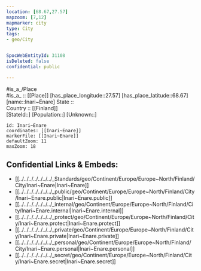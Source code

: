 ```yaml
---
location: [68.67,27.57] 
mapzoom: [7,12] 
mapmarker: city 
type: City
tags:
- geo/City


SpocWebEntityId: 31108
isDeleted: false
confidential: public

---
```

#is_a_/Place  
#is_a_ :: [[Place]] 
[has_place_longitude::27.57] 
[has_place_latitude::68.67] 
[name::Inari~Enare] 
State ::  
Country :: [[Finland]]  
[StateId::] 
[Population::] 
[Unknown::] 


```leaflet
id: Inari~Enare
coordinates: [[Inari~Enare]] 
markerFile: [[Inari~Enare]] 
defaultZoom: 11 
maxZoom: 18
```


## Confidential Links & Embeds: 
- [[../../../../../../../_Standards/geo/Continent/Europe/Europe~North/Finland/City/Inari~Enare|Inari~Enare]] 
- [[../../../../../../../_public/geo/Continent/Europe/Europe~North/Finland/City/Inari~Enare.public|Inari~Enare.public]] 
- [[../../../../../../../_internal/geo/Continent/Europe/Europe~North/Finland/City/Inari~Enare.internal|Inari~Enare.internal]] 
- [[../../../../../../../_protect/geo/Continent/Europe/Europe~North/Finland/City/Inari~Enare.protect|Inari~Enare.protect]] 
- [[../../../../../../../_private/geo/Continent/Europe/Europe~North/Finland/City/Inari~Enare.private|Inari~Enare.private]] 
- [[../../../../../../../_personal/geo/Continent/Europe/Europe~North/Finland/City/Inari~Enare.personal|Inari~Enare.personal]] 
- [[../../../../../../../_secret/geo/Continent/Europe/Europe~North/Finland/City/Inari~Enare.secret|Inari~Enare.secret]] 
